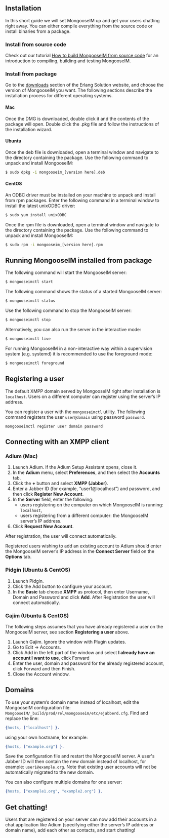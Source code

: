 ## Installation

In this short guide we will set MongooseIM up and get your users chatting right away.
You can either compile everything from the source code or install binaries from a package.

### Install from source code

Check out our tutorial [How to build MongooseIM from source code](How-to-build.md) for an introduction to compiling, building and testing MongooseIM.

### Install from package

Go to the [downloads](https://www.erlang-solutions.com/resources/download.html) section of the Erlang Solution website, and choose the version of MongooseIM you want. The following sections describe the installation process for different operating systems.

#### Mac

Once the DMG is downloaded, double click it and the contents of the package will open.
Double click the .pkg file and follow the instructions of the installation wizard.

#### Ubuntu

Once the deb file is downloaded, open a terminal window and navigate to the directory containing the package. Use the following command to unpack and install MongooseIM:

```bash
$ sudo dpkg -i mongooseim_[version here].deb
```

#### CentOS

An ODBC driver must be installed on your machine to unpack and install from rpm packages. Enter the following command in a terminal window to install the latest unixODBC driver:
```bash
$ sudo yum install unixODBC
```
Once the rpm file is downloaded, open a terminal window and navigate to the directory containing the package. Use the following command to unpack and install MongooseIM:
```bash
$ sudo rpm -i mongooseim_[version here].rpm
```

## Running MongooseIM installed from package

The following command will start the MongooseIM server:
```bash
$ mongooseimctl start
```
The following command shows the status of a started MongooseIM server:
```bash
$ mongooseimctl status
```
Use the following command to stop the MongooseIM server:
```bash
$ mongooseimctl stop
```

Alternatively, you can also run the server in the interactive mode:
```bash
$ mongooseimctl live
```

For running MongooseIM in a non-interactive way within a supervision system (e.g. systemd) it is
recommended to use the foreground mode:
```bash
$ mongooseimctl foreground
```

## Registering a user

The default XMPP domain served by MongooseIM right after installation is `localhost`.
Users on a different computer can register using the server’s IP address.

You can register a user with the `mongooseimctl` utility.
The following command registers the user `user@domain` using password `password`.

```
mongooseimctl register user domain password
```

## Connecting with an XMPP client

### Adium (Mac)

1. Launch Adium. If the Adium Setup Assistant opens, close it.
2. In the **Adium** menu, select **Preferences**, and then select the **Accounts** tab.
3. Click the **+** button and select **XMPP (Jabber)**.
4. Enter a Jabber ID (for example, “user1@localhost”) and password, and then click **Register New Account**.
5. In the **Server** field, enter the following:
	* users registering on the computer on which MongooseIM is running: `localhost`,
	* users registering from a different computer: the MongooseIM server’s IP address.
6. Click **Request New Account**.

After registration, the user will connect automatically.

Registered users wishing to add an existing account to Adium should enter the MongooseIM server’s IP address in the **Connect Server** field on the **Options** tab.

### Pidgin (Ubuntu & CentOS)

1. Launch Pidgin.
2. Click the Add button to configure your account.
3. In the **Basic** tab choose **XMPP** as protocol, then enter Username, Domain and Password and click **Add**. After Registration the user will connect automatically.

### Gajim (Ubuntu & CentOS)

The following steps assumes that you have already registered a user on the MongooseIM server, see section **Registering a user** above.
1. Launch Gajim. Ignore the window with Plugin updates.
2. Go to Edit -> Accounts.
3. Click Add in the left part of the window and select **I already have an account I want to use**, click Forward
4. Enter the user, domain and password for the already registered account, click Forward and then Finish.
5. Close the Account window.

## Domains

To use your system’s domain name instead of localhost, edit the MongooseIM configuration file: `MongooseIM/_build/prod/rel/mongooseim/etc/ejabberd.cfg`.
Find and replace the line:

```erlang
{hosts, ["localhost"] }.
```

using your own hostname, for example:

```erlang
{hosts, ["example.org"] }.
```

Save the configuration file and restart the MongooseIM server.
A user's Jabber ID will then contain the new domain instead of localhost, for example: `user1@example.org`.
Note that existing user accounts will not be automatically migrated to the new domain.

You can also configure multiple domains for one server:

```erlang
{hosts, ["example1.org", "example2.org"] }.
```


## Get chatting!

Users that are registered on your server can now add their accounts in a chat application like Adium (specifying either the server’s IP address or domain name), add each other as contacts, and start chatting!
